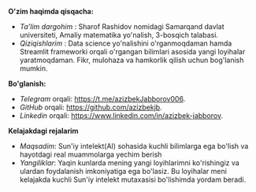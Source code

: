 **O'zim haqimda qisqacha:**
- _Ta'lim dargohim_ : Sharof Rashidov nomidagi Samarqand davlat universiteti, 
Amaliy matematika yo'nalish, 3-bosqich talabasi.
- _Qiziqishlarim_ : Data science yo'nalishini o'rganmoqdaman hamda Streamlit frameworki orqali o'rgangan bilimlari asosida yangi loyihalar yaratmoqdaman. Fikr, mulohaza va hamkorlik qilish uchun bog'lanish mumkin.


**Bo'glanish:**
- _Telegram_ orqali: https://t.me/azizbekJabborov006. 
- _GitHub_ orqali: https://github.com/azizbekjb. 
- _Linkedin_ orqali: https://www.linkedin.com/in/azizbek-jabborov.

  
**Kelajakdagi rejalarim**
- _Maqsadim_: Sun'iy intelekt(AI) sohasida kuchli bilimlarga ega bo'lish va hayotdagi real muammolarga yechim berish
- _Yangiliklar_: Yaqin kunlarda mening yangi loyihlarimni ko'rishingiz va ulardan foydalanish imkoniyatiga ega bo'lasiz. Bu loyihalar meni kelajakda kuchli Sun'iy intelekt mutaxasisi bo'lishimda yordam beradi. 
